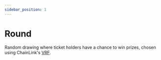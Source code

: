 ```yaml
---
sidebar_position: 1
---
```


# Round

Random drawing where ticket holders have a chance to win prizes, chosen using
ChainLink's [VRF](https://docs.chain.link/vrf/v2/introduction).
